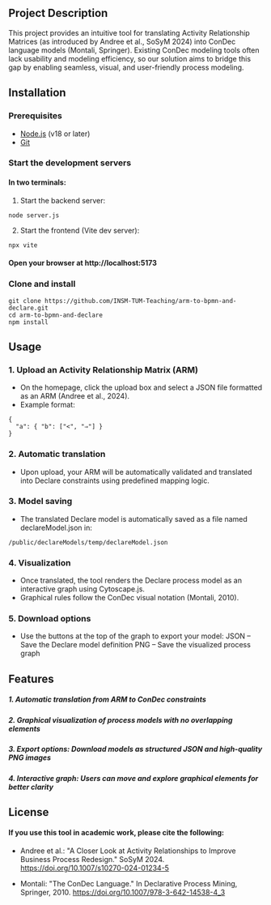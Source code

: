 ## Project Description

This project provides an intuitive tool for translating Activity Relationship Matrices (as introduced by Andree et al., SoSyM 2024) into ConDec language models (Montali, Springer). Existing ConDec modeling tools often lack usability and modeling efficiency, so our solution aims to bridge this gap by enabling seamless, visual, and user-friendly process modeling.


## Installation

### Prerequisites
- [Node.js](https://nodejs.org/en/) (v18 or later)
- [Git](https://git-scm.com/)

### Start the development servers
#### In two terminals:
1. Start the backend server:
```
node server.js
```

2. Start the frontend (Vite dev server):
```
npx vite
```
#### Open your browser at http://localhost:5173

### Clone and install
```
git clone https://github.com/INSM-TUM-Teaching/arm-to-bpmn-and-declare.git
cd arm-to-bpmn-and-declare
npm install
```

## Usage

### 1. Upload an Activity Relationship Matrix (ARM)
- On the homepage, click the upload box and select a JSON file formatted as an ARM (Andree et al., 2024).
- Example format:
```
{
  "a": { "b": ["<", "⇒"] }
}
```

### 2. Automatic translation
- Upon upload, your ARM will be automatically validated and translated into Declare constraints using predefined mapping logic.

### 3. Model saving
- The translated Declare model is automatically saved as a file named declareModel.json in:
```
/public/declareModels/temp/declareModel.json
```

### 4. Visualization
- Once translated, the tool renders the Declare process model as an interactive graph using Cytoscape.js.
- Graphical rules follow the ConDec visual notation (Montali, 2010).

### 5. Download options
- Use the buttons at the top of the graph to export your model:
    JSON – Save the Declare model definition
    PNG – Save the visualized process graph


## Features

##### 1. Automatic translation from ARM to ConDec constraints
##### 2. Graphical visualization of process models with no overlapping elements
##### 3. Export options: Download models as structured JSON and high-quality PNG images
##### 4. Interactive graph: Users can move and explore graphical elements for better clarity


## License

#### If you use this tool in academic work, please cite the following:
- Andree et al.: "A Closer Look at Activity Relationships to Improve Business Process Redesign." SoSyM 2024. https://doi.org/10.1007/s10270-024-01234-5

- Montali: "The ConDec Language." In Declarative Process Mining, Springer, 2010. https://doi.org/10.1007/978-3-642-14538-4_3

